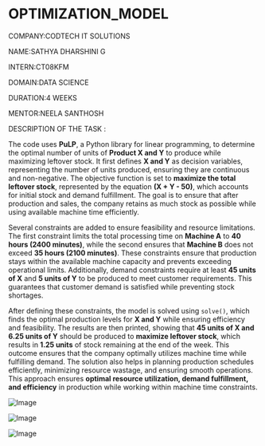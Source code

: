 # OPTIMIZATION_MODEL

COMPANY:CODTECH IT SOLUTIONS

NAME:SATHYA DHARSHINI G

INTERN:CT08KFM

DOMAIN:DATA SCIENCE

DURATION:4 WEEKS

MENTOR:NEELA SANTHOSH

DESCRIPTION OF THE TASK :

The code uses **PuLP**, a Python library for linear programming, to determine the optimal number of units of **Product X and Y** to produce while maximizing leftover stock. It first defines **X and Y** as decision variables, representing the number of units produced, ensuring they are continuous and non-negative. The objective function is set to **maximize the total leftover stock**, represented by the equation **(X + Y - 50)**, which accounts for initial stock and demand fulfillment. The goal is to ensure that after production and sales, the company retains as much stock as possible while using available machine time efficiently.  

Several constraints are added to ensure feasibility and resource limitations. The first constraint limits the total processing time on **Machine A** to **40 hours (2400 minutes)**, while the second ensures that **Machine B** does not exceed **35 hours (2100 minutes)**. These constraints ensure that production stays within the available machine capacity and prevents exceeding operational limits. Additionally, demand constraints require at least **45 units of X** and **5 units of Y** to be produced to meet customer requirements. This guarantees that customer demand is satisfied while preventing stock shortages.  

After defining these constraints, the model is solved using `solve()`, which finds the optimal production levels for **X and Y** while ensuring efficiency and feasibility. The results are then printed, showing that **45 units of X and 6.25 units of Y** should be produced to **maximize leftover stock**, which results in **1.25 units** of stock remaining at the end of the week. This outcome ensures that the company optimally utilizes machine time while fulfilling demand. The solution also helps in planning production schedules efficiently, minimizing resource wastage, and ensuring smooth operations. This approach ensures **optimal resource utilization, demand fulfillment, and efficiency** in production while working within machine time constraints.

![Image](https://github.com/user-attachments/assets/f6dbd5f6-e190-4134-91d3-4e18ba770544)

![Image](https://github.com/user-attachments/assets/c242f9e7-2c6e-4a4a-a415-886cdd9d2a3e)

![Image](https://github.com/user-attachments/assets/13927a95-1505-498f-a85b-a1a2bd8d753d)
